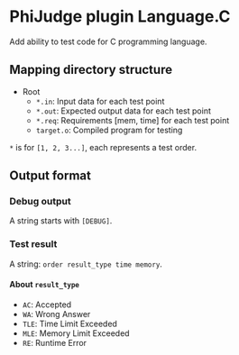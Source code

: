# PhiJudge plugin Language.C

Add ability to test code for C programming language.

## Mapping directory structure

- Root
  - `*.in`: Input data for each test point
  - `*.out`: Expected output data for each test point
  - `*.req`: Requirements [mem, time] for each test point
  - `target.o`: Compiled program for testing

`*` is for `[1, 2, 3...]`, each represents a test order.

## Output format

### Debug output

A string starts with `[DEBUG]`.

### Test result

A string: `order result_type time memory`.

#### About `result_type`

- `AC`: Accepted
- `WA`: Wrong Answer
- `TLE`: Time Limit Exceeded
- `MLE`: Memory Limit Exceeded
- `RE`: Runtime Error
